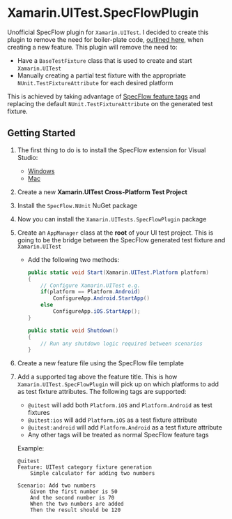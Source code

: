 # Xamarin.UITest.SpecFlowPlugin

Unofficial SpecFlow plugin for `Xamarin.UITest`. I decided to create this plugin to remove the need for boiler-plate code, [outlined here](https://github.com/xamarin-automation-service/uitest-specflow-example), when creating a new feature. This plugin will remove the need to:

- Have a `BaseTestFixture` class that is used to create and start `Xamarin.UITest`
- Manually creating a partial test fixture with the appropriate `NUnit.TestFixtureAttribute` for each desired platform

This is achieved by taking advantage of [SpecFlow feature tags](https://docs.specflow.org/projects/specflow/en/latest/Gherkin/Gherkin-Reference.html#tags) and replacing the default `NUnit.TestFixtureAttribute` on the generated test fixture.

## Getting Started

1. The first thing to do is to install the SpecFlow extension for Visual Studio:
    - [Windows](https://marketplace.visualstudio.com/items?itemName=TechTalkSpecFlowTeam.SpecFlowForVisualStudio)
    - [Mac](https://github.com/straighteight/SpecFlow-VS-Mac-Integration)
1. Create a new **Xamarin.UITest Cross-Platform Test Project**
1. Install the `SpecFlow.NUnit` NuGet package
1. Now you can install the `Xamarin.UITests.SpecFlowPlugin` package
1. Create an `AppManager` class at the **root** of your UI test project. This is going to be the bridge between the SpecFlow generated test fixture and `Xamarin.UITest`
    - Add the following two methods:

        ```csharp
        public static void Start(Xamarin.UITest.Platform platform)
        {
            // Configure Xamarin.UITest e.g.
            if(platform == Platform.Android)
                ConfigureApp.Android.StartApp()
            else
                ConfigureApp.iOS.StartApp();
        }
        
        public static void Shutdown()
        {
            // Run any shutdown logic required between scenarios
        }
        ```

1. Create a new feature file using the SpecFlow file template
1. Add a supported tag above the feature title. This is how `Xamarin.UITest.SpecFlowPlugin` will pick up on which platforms to add as test fixture attributes. The following tags are supported:

    - `@uitest` will add both `Platform.iOS` and `Platform.Android` as test fixtures
    - `@uitest:ios` will add `Platform.iOS` as a test fixture attribute
    - `@uitest:android` will add `Platform.Android` as a test fixture attribute
    - Any other tags will be treated as normal SpecFlow feature tags

    Example:

    ```text
    @uitest
    Feature: UITest category fixture generation 
        Simple calculator for adding two numbers

    Scenario: Add two numbers
        Given the first number is 50
        And the second number is 70
        When the two numbers are added
        Then the result should be 120
    ```
